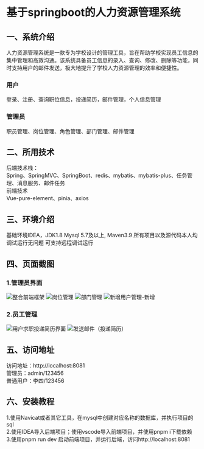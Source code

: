 # 基于springboot的人力资源管理系统
## 一、系统介绍
人力资源管理系统是一款专为学校设计的管理工具，旨在帮助学校实现员工信息的集中管理和高效沟通。该系统具备员工信息的录入、查询、修改、删除等功能，同时支持用户的邮件发送，极大地提升了学校人力资源管理的效率和便捷性。
### 用户
登录、注册、查询职位信息，投递简历，邮件管理，个人信息管理
### 管理员
职员管理、岗位管理、角色管理、部门管理、邮件管理
## 二、所用技术
后端技术栈：<br>
  Spring、SpringMVC、SpringBoot、redis、mybatis、mybatis-plus、任务管理、消息服务、邮件任务 <br>
前端技术<br>
  Vue-pure-element、pinia、axios
## 三、环境介绍
基础环境IDEA，JDK1.8 Mysql 5.7及以上, Maven3.9
所有项目以及源代码本人均调试运行无问题 可支持远程调试运行
## 四、页面截图
### 1.管理员界面
![整合前端框架](https://github.com/user-attachments/assets/175c2147-b668-4b14-b1ef-f891caf9bd0d)
![岗位管理](https://github.com/user-attachments/assets/ab9fdbc7-f545-45bf-9d25-4919501b55ad)
![部门管理](https://github.com/user-attachments/assets/1b2d181f-a861-4d0e-a275-8ca4b52842ce)
![新增用户管理-新增](https://github.com/user-attachments/assets/78220396-425a-4b93-9f4b-35a422dd3315)
### 2.员工管理
![用户求职投递简历界面](https://github.com/user-attachments/assets/3d2db7b9-c31e-4854-b873-74b5d19d0c73)
![发送邮件（投递简历）](https://github.com/user-attachments/assets/f2e3ad0e-5ac5-4ecf-b7bd-f4efc3120fc8)
## 五、访问地址
访问地址：http://localhost:8081<br>
管理员：admin/123456<br>
普通用户：李四/123456
## 六、安装教程
1.使用Navicat或者其它工具，在mysql中创建对应名称的数据库，并执行项目的sql<br>
2.使用IDEA导入后端项目；使用vscode导入前端项目，并使用pnpm i下载依赖<br>
3.使用pnpm run dev 启动前端项目，并运行后端，访问http://localhost:8081<br>
